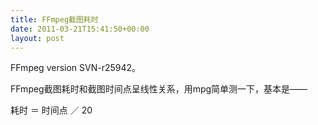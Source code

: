 ```yaml
---
title: FFmpeg截图耗时
date: 2011-03-21T15:41:50+00:00
layout: post
---
```

FFmpeg version SVN-r25942。

FFmpeg截图耗时和截图时间点呈线性关系，用mpg简单测一下，基本是——

耗时 ＝ 时间点 ／ 20
